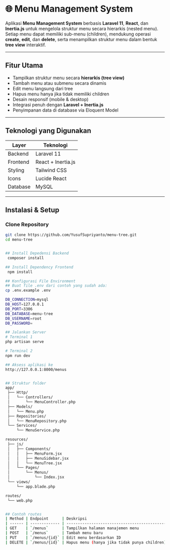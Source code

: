 # 🌐 Menu Management System

Aplikasi **Menu Management System** berbasis **Laravel 11**, **React**, dan **Inertia.js** untuk mengelola struktur menu secara hierarkis (nested menu).  
Setiap menu dapat memiliki sub-menu (children), mendukung operasi **create**, **edit**, dan **delete**, serta menampilkan struktur menu dalam bentuk **tree view** interaktif.

---

##  Fitur Utama

-  Tampilkan struktur menu secara **hierarkis (tree view)**
-  Tambah menu atau submenu secara dinamis
-  Edit menu langsung dari tree
-  Hapus menu hanya jika tidak memiliki children
-  Desain responsif (mobile & desktop)
-  Integrasi penuh dengan **Laravel + Inertia.js**
-  Penyimpanan data di database via Eloquent Model

---

##  Teknologi yang Digunakan

| Layer | Teknologi |
|-------|------------|
| Backend | Laravel 11 |
| Frontend | React + Inertia.js |
| Styling | Tailwind CSS |
| Icons | Lucide React |
| Database | MySQL |

---

##  Instalasi & Setup

###  Clone Repository
```bash
git clone https://github.com/YusufSupriyanto/menu-tree.git
cd menu-tree


## Install Depedensi Backend
 composer install

## Install Dependency Frontend
 npm install

## Konfigurasi File Environment
## Buat file .env dari contoh yang sudah ada:
cp .env.example .env

DB_CONNECTION=mysql
DB_HOST=127.0.0.1
DB_PORT=3306
DB_DATABASE=menu-tree
DB_USERNAME=root
DB_PASSWORD=

## Jalankan Server
# Terminal 1
php artisan serve

# Terminal 2
npm run dev

## Aksess aplikasi ke
http://127.0.0.1:8000/menus


## Struktur folder
app/
 ├── Http/
 │   └── Controllers/
 │       └── MenuController.php
 ├── Models/
 │   └── Menu.php
 ├── Repositories/
 │   └── MenuRepository.php
 └── Services/
     └── MenuService.php

resources/
 ├── js/
 │   ├── Components/
 │   │   ├── MenuForm.jsx
 │   │   ├── MenuSidebar.jsx
 │   │   └── MenuTree.jsx
 │   └── Pages/
 │       └── Menus/
 │           └── Index.jsx
 └── views/
     └── app.blade.php

routes/
 └── web.php


## Contoh routes
| Method | Endpoint      | Deskripsi                                    |
| ------ | ------------- | -------------------------------------------- |
| GET    | `/menus`      | Tampilkan halaman manajemen menu             |
| POST   | `/menus`      | Tambah menu baru                             |
| PUT    | `/menus/{id}` | Edit menu berdasarkan ID                     |
| DELETE | `/menus/{id}` | Hapus menu (hanya jika tidak punya children) |

